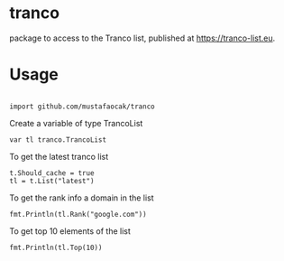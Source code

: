 # tranco
package to access to the Tranco list, published at https://tranco-list.eu.

# Usage
```golang

import github.com/mustafaocak/tranco

```
Create a variable of type TrancoList

```golang 
var tl tranco.TrancoList

```
To get the latest tranco list

```golang
t.Should_cache = true
tl = t.List("latest")
```
To get the rank info a domain in the list

```golang
fmt.Println(tl.Rank("google.com"))
```
To get top 10 elements of the list

```golang
fmt.Println(tl.Top(10))
```
